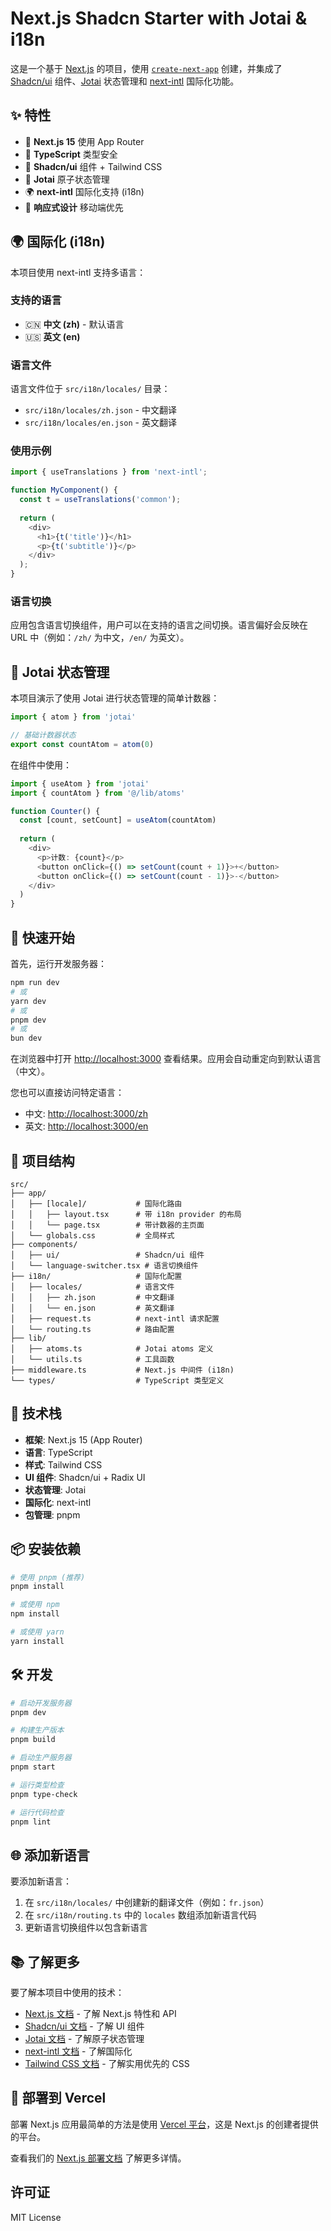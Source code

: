 # Next.js Shadcn Starter with Jotai & i18n

这是一个基于 [Next.js](https://nextjs.org) 的项目，使用 [`create-next-app`](https://nextjs.org/docs/app/api-reference/cli/create-next-app) 创建，并集成了 [Shadcn/ui](https://ui.shadcn.com/) 组件、[Jotai](https://jotai.org/) 状态管理和 [next-intl](https://next-intl-docs.vercel.app/) 国际化功能。

## ✨ 特性

- 🚀 **Next.js 15** 使用 App Router
- 💎 **TypeScript** 类型安全
- 🎨 **Shadcn/ui** 组件 + Tailwind CSS
- 🔄 **Jotai** 原子状态管理
- 🌍 **next-intl** 国际化支持 (i18n)
- 📱 **响应式设计** 移动端优先

## 🌍 国际化 (i18n)

本项目使用 next-intl 支持多语言：

### 支持的语言
- 🇨🇳 **中文 (zh)** - 默认语言
- 🇺🇸 **英文 (en)**

### 语言文件
语言文件位于 `src/i18n/locales/` 目录：
- `src/i18n/locales/zh.json` - 中文翻译
- `src/i18n/locales/en.json` - 英文翻译

### 使用示例
```typescript
import { useTranslations } from 'next-intl';

function MyComponent() {
  const t = useTranslations('common');
  
  return (
    <div>
      <h1>{t('title')}</h1>
      <p>{t('subtitle')}</p>
    </div>
  );
}
```

### 语言切换
应用包含语言切换组件，用户可以在支持的语言之间切换。语言偏好会反映在 URL 中（例如：`/zh/` 为中文，`/en/` 为英文）。

## 🔄 Jotai 状态管理

本项目演示了使用 Jotai 进行状态管理的简单计数器：

```typescript
import { atom } from 'jotai'

// 基础计数器状态
export const countAtom = atom(0)
```

在组件中使用：
```typescript
import { useAtom } from 'jotai'
import { countAtom } from '@/lib/atoms'

function Counter() {
  const [count, setCount] = useAtom(countAtom)
  
  return (
    <div>
      <p>计数: {count}</p>
      <button onClick={() => setCount(count + 1)}>+</button>
      <button onClick={() => setCount(count - 1)}>-</button>
    </div>
  )
}
```

## 🚀 快速开始

首先，运行开发服务器：

```bash
npm run dev
# 或
yarn dev
# 或
pnpm dev
# 或
bun dev
```

在浏览器中打开 [http://localhost:3000](http://localhost:3000) 查看结果。应用会自动重定向到默认语言（中文）。

您也可以直接访问特定语言：
- 中文: [http://localhost:3000/zh](http://localhost:3000/zh)
- 英文: [http://localhost:3000/en](http://localhost:3000/en)

## 📁 项目结构

```
src/
├── app/
│   ├── [locale]/           # 国际化路由
│   │   ├── layout.tsx      # 带 i18n provider 的布局
│   │   └── page.tsx        # 带计数器的主页面
│   └── globals.css         # 全局样式
├── components/
│   ├── ui/                 # Shadcn/ui 组件
│   └── language-switcher.tsx # 语言切换组件
├── i18n/                   # 国际化配置
│   ├── locales/            # 语言文件
│   │   ├── zh.json         # 中文翻译
│   │   └── en.json         # 英文翻译
│   ├── request.ts          # next-intl 请求配置
│   └── routing.ts          # 路由配置
├── lib/
│   ├── atoms.ts            # Jotai atoms 定义
│   └── utils.ts            # 工具函数
├── middleware.ts           # Next.js 中间件 (i18n)
└── types/                  # TypeScript 类型定义
```

## 🔧 技术栈

- **框架**: Next.js 15 (App Router)
- **语言**: TypeScript
- **样式**: Tailwind CSS
- **UI 组件**: Shadcn/ui + Radix UI
- **状态管理**: Jotai
- **国际化**: next-intl
- **包管理**: pnpm

## 📦 安装依赖

```bash
# 使用 pnpm (推荐)
pnpm install

# 或使用 npm
npm install

# 或使用 yarn
yarn install
```

## 🛠️ 开发

```bash
# 启动开发服务器
pnpm dev

# 构建生产版本
pnpm build

# 启动生产服务器
pnpm start

# 运行类型检查
pnpm type-check

# 运行代码检查
pnpm lint
```

## 🌐 添加新语言

要添加新语言：

1. 在 `src/i18n/locales/` 中创建新的翻译文件（例如：`fr.json`）
2. 在 `src/i18n/routing.ts` 中的 `locales` 数组添加新语言代码
3. 更新语言切换组件以包含新语言

## 📚 了解更多

要了解本项目中使用的技术：

- [Next.js 文档](https://nextjs.org/docs) - 了解 Next.js 特性和 API
- [Shadcn/ui 文档](https://ui.shadcn.com/) - 了解 UI 组件
- [Jotai 文档](https://jotai.org/) - 了解原子状态管理
- [next-intl 文档](https://next-intl-docs.vercel.app/) - 了解国际化
- [Tailwind CSS 文档](https://tailwindcss.com/docs) - 了解实用优先的 CSS

## 🚀 部署到 Vercel

部署 Next.js 应用最简单的方法是使用 [Vercel 平台](https://vercel.com/new?utm_medium=default-template&filter=next.js&utm_source=create-next-app&utm_campaign=create-next-app-readme)，这是 Next.js 的创建者提供的平台。

查看我们的 [Next.js 部署文档](https://nextjs.org/docs/app/building-your-application/deploying) 了解更多详情。

## 许可证

MIT License

